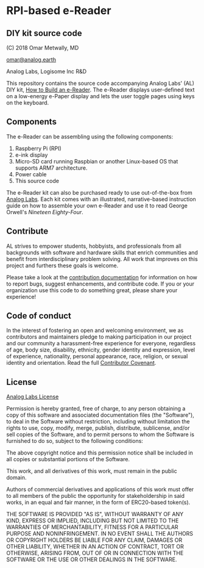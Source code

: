 # RPI-based e-Reader 
## DIY kit source code
(C) 2018 Omar Metwally, MD

[omar@analog.earth](mailto:omar@analog.earth)

Analog Labs, Logisome Inc R&D

This repository contains the source code accompanying Analog Labs' (AL) DIY kit, [How to Build an e-Reader](https://www.analog.earth). The e-Reader displays user-defined text on a low-energy e-Paper display and lets the user toggle pages using keys on the keyboard.

## Components
The e-Reader can be assembling using the following components:

1. Raspberry Pi (RPI)
2. e-ink display
3. Micro-SD card running Raspbian or another Linux-based OS that supports ARM7 architecture.
4. Power cable
5. This source code

The e-Reader kit can also be purchased ready to use out-of-the-box from [Analog Labs](https://www.analog.earth). Each kit comes with an illustrated, narrative-based instruction guide  on how to assemble your own e-Reader and use it to read George Orwell's *Nineteen Eighty-Four*.

## Contribute
AL strives to empower students, hobbyists, and professionals from all backgrounds with software and hardware skills that enrich communities and benefit from interdisciplinary problem solving. All work that improves on this project and furthers these goals is welcome.

Please take a look at the [contribution documentation](https://github.com/analoglabs/ereader/blob/master/docs/CONTRIBUTING.md) for information on how to report bugs, suggest enhancements, and contribute code. If you or your organization use this code to do something great, please share your experience! 

## Code of conduct
In the interest of fostering an open and welcoming environment, we as contributors and maintainers pledge to making participation in our project and our community a harassment-free experience for everyone, regardless of age, body size, disability, ethnicity, gender identity and expression, level of experience, nationality, personal appearance, race, religion, or sexual identity and orientation. Read the full [Contributor Covenant](https://github.com/analoglabs/ereader/blob/master/docs/CODE_OF_CONDUCT.md). 

## License
[Analog Labs License](https://github.com/analoglabs/ereader/blob/master/LICENSE) 

Permission is hereby granted, free of charge, to any person obtaining a copy
of this software and associated documentation files (the "Software"), to deal
in the Software without restriction, including without limitation the rights
to use, copy, modify, merge, publish, distribute, sublicense, and/or sell
copies of the Software, and to permit persons to whom the Software is
furnished to do so, subject to the following conditions:

The above copyright notice and this permission notice shall be included in all
copies or substantial portions of the Software.

This work, and all derivatives of this work, must remain in the public domain.

Authors of commercial derivatives and applications of this work must offer to all members of the public the opportunity for stakeholdership in said works, in an equal and fair manner, in the form of ERC20-based token(s).

THE SOFTWARE IS PROVIDED "AS IS", WITHOUT WARRANTY OF ANY KIND, EXPRESS OR
IMPLIED, INCLUDING BUT NOT LIMITED TO THE WARRANTIES OF MERCHANTABILITY,
FITNESS FOR A PARTICULAR PURPOSE AND NONINFRINGEMENT. IN NO EVENT SHALL THE
AUTHORS OR COPYRIGHT HOLDERS BE LIABLE FOR ANY CLAIM, DAMAGES OR OTHER
LIABILITY, WHETHER IN AN ACTION OF CONTRACT, TORT OR OTHERWISE, ARISING FROM,
OUT OF OR IN CONNECTION WITH THE SOFTWARE OR THE USE OR OTHER DEALINGS IN THE
SOFTWARE.


 

